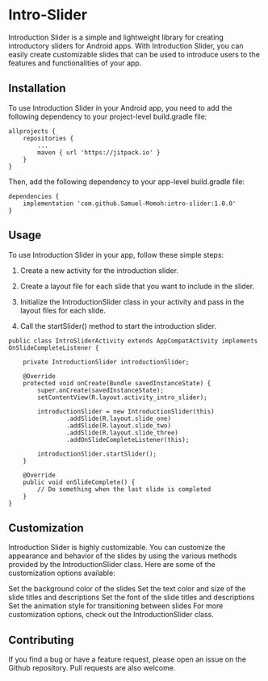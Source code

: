 # Intro-Slider
Introduction Slider is a simple and lightweight library for creating introductory sliders for Android apps. With Introduction Slider, you can easily create customizable slides that can be used to introduce users to the features and functionalities of your app.

## Installation
To use Introduction Slider in your Android app, you need to add the following dependency to your project-level build.gradle file:
```
allprojects {
    repositories {
        ...
        maven { url 'https://jitpack.io' }
    }
}
```
Then, add the following dependency to your app-level build.gradle file:
```
dependencies {
    implementation 'com.github.Samuel-Momoh:intro-slider:1.0.0'
}
```

## Usage
To use Introduction Slider in your app, follow these simple steps:

1. Create a new activity for the introduction slider.

2. Create a layout file for each slide that you want to include in the slider.

3. Initialize the IntroductionSlider class in your activity and pass in the layout files for each slide.

4. Call the startSlider() method to start the introduction slider.

```
public class IntroSliderActivity extends AppCompatActivity implements OnSlideCompleteListener {

    private IntroductionSlider introductionSlider;

    @Override
    protected void onCreate(Bundle savedInstanceState) {
        super.onCreate(savedInstanceState);
        setContentView(R.layout.activity_intro_slider);

        introductionSlider = new IntroductionSlider(this)
                .addSlide(R.layout.slide_one)
                .addSlide(R.layout.slide_two)
                .addSlide(R.layout.slide_three)
                .addOnSlideCompleteListener(this);

        introductionSlider.startSlider();
    }

    @Override
    public void onSlideComplete() {
        // Do something when the last slide is completed
    }
}
```

## Customization
Introduction Slider is highly customizable. You can customize the appearance and behavior of the slides by using the various methods provided by the IntroductionSlider class. Here are some of the customization options available:

Set the background color of the slides
Set the text color and size of the slide titles and descriptions
Set the font of the slide titles and descriptions
Set the animation style for transitioning between slides
For more customization options, check out the IntroductionSlider class.

## Contributing
If you find a bug or have a feature request, please open an issue on the Github repository. Pull requests are also welcome.
